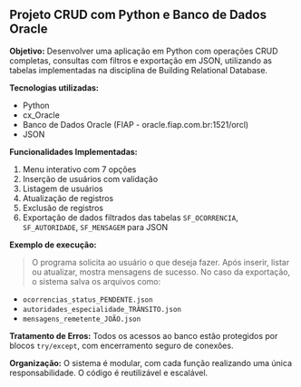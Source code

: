 ## Projeto CRUD com Python e Banco de Dados Oracle

**Objetivo:** Desenvolver uma aplicação em Python com operações CRUD completas, consultas com filtros e exportação em JSON, utilizando as tabelas implementadas na disciplina de Building Relational Database.

**Tecnologias utilizadas:**  
- Python  
- cx_Oracle  
- Banco de Dados Oracle (FIAP - oracle.fiap.com.br:1521/orcl)  
- JSON  

**Funcionalidades Implementadas:**

1. Menu interativo com 7 opções
2. Inserção de usuários com validação
3. Listagem de usuários
4. Atualização de registros
5. Exclusão de registros
6. Exportação de dados filtrados das tabelas `SF_OCORRENCIA`, `SF_AUTORIDADE`, `SF_MENSAGEM` para JSON

**Exemplo de execução:**

> O programa solicita ao usuário o que deseja fazer. Após inserir, listar ou atualizar, mostra mensagens de sucesso. No caso da exportação, o sistema salva os arquivos como:
- `ocorrencias_status_PENDENTE.json`
- `autoridades_especialidade_TRÂNSITO.json`
- `mensagens_remetente_JOÃO.json`

**Tratamento de Erros:** Todos os acessos ao banco estão protegidos por blocos `try/except`, com encerramento seguro de conexões.

**Organização:** O sistema é modular, com cada função realizando uma única responsabilidade. O código é reutilizável e escalável.
